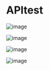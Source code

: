 # APItest

![image](https://github.com/SebastianK2000/APItest/assets/127401994/bd794368-2ae5-432a-ad13-b5ffd95c8dbe)




![image](https://github.com/SebastianK2000/APItest/assets/127401994/cfe108c4-36f6-4d69-8e7f-a6fe4445e2d1)




![image](https://github.com/SebastianK2000/APItest/assets/127401994/a76437ca-1f20-4668-b008-bb6413ce324b)




![image](https://github.com/SebastianK2000/APItest/assets/127401994/0924133b-68ca-44c6-8030-66d928c1eac2)



